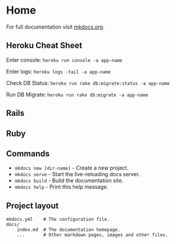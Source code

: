 
# Home

For full documentation visit [mkdocs.org](https://mkdocs.org).


## Heroku Cheat Sheet

Enter console: `heroku run console -a app-name` 

Enter logs: `heroku logs -tail -a app-name`

Check DB Status: `heroku run rake db:migrate:status -a app-name`

Run DB Migrate: `heroku run rake db:migrate -a app-name`
## Rails
## Ruby

## Commands

* `mkdocs new [dir-name]` - Create a new project.
* `mkdocs serve` - Start the live-reloading docs server.
* `mkdocs build` - Build the documentation site.
* `mkdocs help` - Print this help message.

## Project layout

    mkdocs.yml    # The configuration file.
    docs/
        index.md  # The documentation homepage.
        ...       # Other markdown pages, images and other files.

